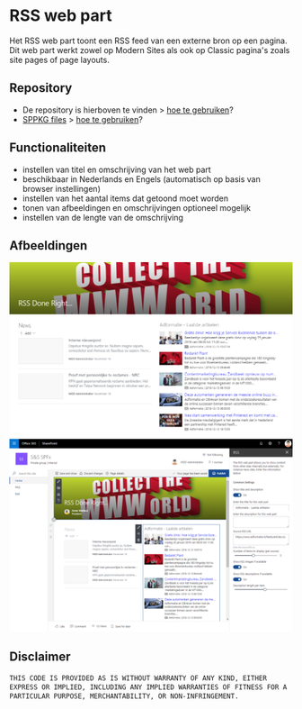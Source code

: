 # RSS web part

Het RSS web part toont een RSS feed van een externe bron op een pagina. Dit web part werkt zowel op Modern Sites als ook op Classic pagina's zoals site pages of page layouts.  

## Repository

- De repository is hierboven te vinden > [hoe te gebruiken][link1]?
- [SPPKG files](https://github.com/Portiva-O365/webpart-rss/tree/master/sharepoint) > [hoe te gebruiken][link2]?

## Functionaliteiten

- instellen van titel en omschrijving van het web part
- beschikbaar in Nederlands en Engels (automatisch op basis van browser instellingen)
- instellen van het aantal items dat getoond moet worden
- tonen van afbeeldingen en omschrijvingen optioneel mogelijk
- instellen van de lengte van de omschrijving

## Afbeeldingen

![Pagina met RSS web part][image01]
![Web Part Configuratie][image02]

## Disclaimer
    THIS CODE IS PROVIDED AS IS WITHOUT WARRANTY OF ANY KIND, EITHER EXPRESS OR IMPLIED, INCLUDING ANY IMPLIED WARRANTIES OF FITNESS FOR A PARTICULAR PURPOSE, MERCHANTABILITY, OR NON-INFRINGEMENT.

[image01]: ./afbeeldingen/RSS01.png
[image02]: ./afbeeldingen/RSS02.png

[link1]: https://github.com/Portiva-O365/portfolio/blob/master/repository-gebruiken.md
[link2]: https://github.com/Portiva-O365/portfolio/blob/master/repository-packages.md
